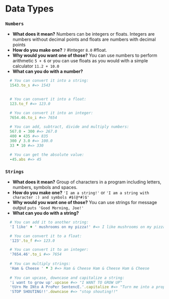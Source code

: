 Data Types
===================
### `Numbers`
* **What does it mean?** Numbers can be integers or floats. Integers are numbers without decimal points and floats are numbers with decimal points
* **How do you make one?** `7` #integer `8.0` #float. 
* **Why would you want one of those?** You can use numbers to perform  arithmetic `5 + 6` or you can use floats as you would with a simple calculator `11.2 + 10.0`
* **What can you do with a number?**
```ruby
  # You can convert it into a string:
  1543.to_s #=> 1543
  

  # You can convert it into a float:
  123.to_f #=> 123.0

  # You can convert it into an integer:
  7654.46.to_i #=> 7654
  
  # You can add, subtract, divide and multiply numbers:
  567.0 - 300 #=> 267.0
  400 + 435 #=> 835
  300 / 3.0 #=> 100.0
  33 * 10 #=> 330 

  # You can get the absolute value:
  -45.abs #=> 45

```
### `Strings`
* **What does it mean?** Group of characters in a program including letters, numbers, symbols and spaces.
* **How do you make one?** `'I am a string!'` or `'I am a string with character :) and symbols #$(@*#)$'`
* **Why would you want one of those?** You can use strings for message output `puts 'Good Morning, Joe!'`
* **What can you do with a string?**
```ruby
  # You can add it to another string:
  'I like' + ' mushrooms on my pizza!' #=> I like mushrooms on my pizza!

  # You can convert it to a float:
  '123'.to_f #=> 123.0

  # You can convert it to an integer:
  '7654.46'.to_i #=> 7654
  
  # You can multiply strings:
  'Ham & Cheese ' * 3 #=> Ham & Cheese Ham & Cheese Ham & Cheese 
  
  # You can upcase, downcase and capitalize a string:
  'i want to grow up'.upcase #=> "I WANT TO GROW UP"
  'tUrn Me INto A ProPer SentencE.'.capitalize #=> "Turn me into a proper sentence"
  'STOP SHOUTING!!'.downcase #=> "stop shouting!!"
 

```






